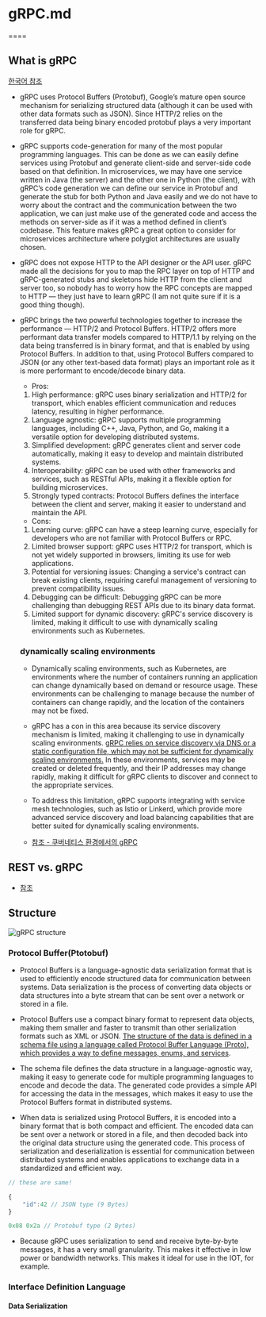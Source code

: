 # gRPC.md

====

## What is gRPC

[한국어 참조](https://appmaster.io/ko/blog/grpcneun-mueosibnigga)

- gRPC uses Protocol Buffers (Protobuf), Google’s mature open source mechanism for serializing structured data (although it can be used with other data formats such as JSON). Since HTTP/2 relies on the transferred data being binary encoded protobuf plays a very important role for gRPC.

- gRPC supports code-generation for many of the most popular programming languages. This can be done as we can easily define services using Protobuf and generate client-side and server-side code based on that definition. In microservices, we may have one service written in Java (the server) and the other one in Python (the client), with gRPC’s code generation we can define our service in Protobuf and generate the stub for both Python and Java easily and we do not have to worry about the contract and the communication between the two application, we can just make use of the generated code and access the methods on server-side as if it was a method defined in client’s codebase. This feature makes gRPC a great option to consider for microservices architecture where polyglot architectures are usually chosen.

- gRPC does not expose HTTP to the API designer or the API user. gRPC made all the decisions for you to map the RPC layer on top of HTTP and gRPC-generated stubs and skeletons hide HTTP from the client and server too, so nobody has to worry how the RPC concepts are mapped to HTTP — they just have to learn gRPC (I am not quite sure if it is a good thing though).

- gRPC brings the two powerful technologies together to increase the performance — HTTP/2 and Protocol Buffers. HTTP/2 offers more performant data transfer models compared to HTTP/1.1 by relying on the data being transferred is in binary format, and that is enabled by using Protocol Buffers. In addition to that, using Protocol Buffers compared to JSON (or any other text-based data format) plays an important role as it is more performant to encode/decode binary data.

  - Pros:

  1. High performance: gRPC uses binary serialization and HTTP/2 for transport, which enables efficient communication and reduces latency, resulting in higher performance.
  2. Language agnostic: gRPC supports multiple programming languages, including C++, Java, Python, and Go, making it a versatile option for developing distributed systems.
  3. Simplified development: gRPC generates client and server code automatically, making it easy to develop and maintain distributed systems.
  4. Interoperability: gRPC can be used with other frameworks and services, such as RESTful APIs, making it a flexible option for building microservices.
  5. Strongly typed contracts: Protocol Buffers defines the interface between the client and server, making it easier to understand and maintain the API.

  - Cons:

  1. Learning curve: gRPC can have a steep learning curve, especially for developers who are not familiar with Protocol Buffers or RPC.
  2. Limited browser support: gRPC uses HTTP/2 for transport, which is not yet widely supported in browsers, limiting its use for web applications.
  3. Potential for versioning issues: Changing a service's contract can break existing clients, requiring careful management of versioning to prevent compatibility issues.
  4. Debugging can be difficult: Debugging gRPC can be more challenging than debugging REST APIs due to its binary data format.
  5. Limited support for dynamic discovery: gRPC's service discovery is limited, making it difficult to use with dynamically scaling environments such as Kubernetes.

  ### dynamically scaling environments

  - Dynamically scaling environments, such as Kubernetes, are environments where the number of containers running an application can change dynamically based on demand or resource usage. These environments can be challenging to manage because the number of containers can change rapidly, and the location of the containers may not be fixed.

  - gRPC has a con in this area because its service discovery mechanism is limited, making it challenging to use in dynamically scaling environments. <u>gRPC relies on service discovery via DNS or a static configuration file, which may not be sufficient for dynamically scaling environments.</u> In these environments, services may be created or deleted frequently, and their IP addresses may change rapidly, making it difficult for gRPC clients to discover and connect to the appropriate services.

  - To address this limitation, gRPC supports integrating with service mesh technologies, such as Istio or Linkerd, which provide more advanced service discovery and load balancing capabilities that are better suited for dynamically scaling environments.

  - [참조 - 쿠버네티스 환경에서의 gRPC](https://blog.cloudflare.com/moving-k8s-communication-to-grpc/)

## REST vs. gRPC

- [참조](https://medium.com/sahibinden-technology/benchmarking-rest-vs-grpc-5d4b34360911)

## Structure

![gRPC structure](https://grpc.io/img/landing-2.svg)

### Protocol Buffer(Ptotobuf)

- Protocol Buffers is a language-agnostic data serialization format that is used to efficiently encode structured data for communication between systems. Data serialization is the process of converting data objects or data structures into a byte stream that can be sent over a network or stored in a file.

- Protocol Buffers use a compact binary format to represent data objects, making them smaller and faster to transmit than other serialization formats such as XML or JSON. <u>The structure of the data is defined in a schema file using a language called Protocol Buffer Language (Proto), which provides a way to define messages, enums, and services</u>.

- The schema file defines the data structure in a language-agnostic way, making it easy to generate code for multiple programming languages to encode and decode the data. The generated code provides a simple API for accessing the data in the messages, which makes it easy to use the Protocol Buffers format in distributed systems.

- When data is serialized using Protocol Buffers, it is encoded into a binary format that is both compact and efficient. The encoded data can be sent over a network or stored in a file, and then decoded back into the original data structure using the generated code. This process of serialization and deserialization is essential for communication between distributed systems and enables applications to exchange data in a standardized and efficient way.

```javascript
// these are same!

{
    "id":42 // JSON type (9 Bytes)
}

0x08 0x2a // Protobuf type (2 Bytes)
```

- Because gRPC uses serialization to send and receive byte-by-byte messages, it has a very small granularity. This makes it effective in low power or bandwidth networks. This makes it ideal for use in the IOT, for example.

### Interface Definition Language

#### Data Serialization
